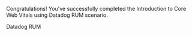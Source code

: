 Congratulations! You've successfully completed the Introduction to Core Web Vitals using Datadog RUM scenario.

Datadog RUM 